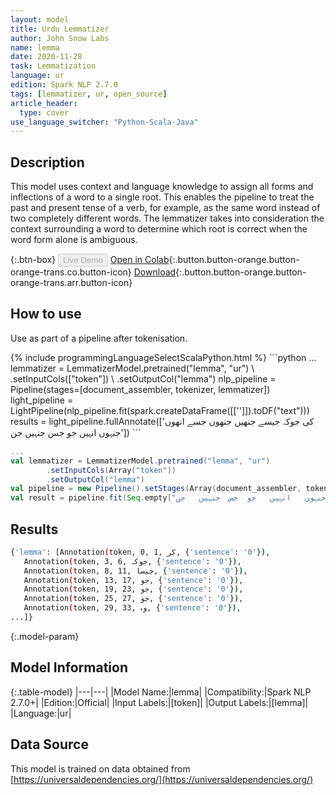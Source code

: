 ```yaml
---
layout: model
title: Urdu Lemmatizer
author: John Snow Labs
name: lemma
date: 2020-11-28
task: Lemmatization
language: ur
edition: Spark NLP 2.7.0
tags: [lemmatizer, ur, open_source]
article_header:
  type: cover
use_language_switcher: "Python-Scala-Java"
---
```


## Description

This model uses context and language knowledge to assign all forms and inflections of a word to a single root. This enables the pipeline to treat the past and present tense of a verb, for example, as the same word instead of two completely different words. The lemmatizer takes into consideration the context surrounding a word to determine which root is correct when the word form alone is ambiguous.

{:.btn-box}
<button class="button button-orange" disabled>Live Demo</button>
[Open in Colab](https://colab.research.google.com/github/JohnSnowLabs/spark-nlp-workshop/blob/b2eb08610dd49d5b15077cc499a94b4ec1e8b861/jupyter/annotation/english/model-downloader/Create%20custom%20pipeline%20-%20NerDL.ipynb){:.button.button-orange.button-orange-trans.co.button-icon}
[Download](https://s3.amazonaws.com/auxdata.johnsnowlabs.com/public/models/lemma_ur_2.7.0_2.4_1606583060260.zip){:.button.button-orange.button-orange-trans.arr.button-icon}

## How to use

Use as part of a pipeline after tokenisation.

<div class="tabs-box" markdown="1">
{% include programmingLanguageSelectScalaPython.html %}
```python
...
lemmatizer = LemmatizerModel.pretrained("lemma", "ur") \
        .setInputCols(["token"]) \
        .setOutputCol("lemma")
nlp_pipeline = Pipeline(stages=[document_assembler, tokenizer, lemmatizer])
light_pipeline = LightPipeline(nlp_pipeline.fit(spark.createDataFrame([['']]).toDF("text")))
results = light_pipeline.fullAnnotate(['کی	جوکہ	جیسے	جنھیں	جنھوں	جسے	انھوں	جنہوں	انہیں	جو	جس	جنہیں	جن'])
```

```scala
...
val lemmatizer = LemmatizerModel.pretrained("lemma", "ur")
        .setInputCols(Array("token"))
        .setOutputCol("lemma")
val pipeline = new Pipeline().setStages(Array(document_assembler, tokenizer, lemmatizer))
val result = pipeline.fit(Seq.empty["کی	جوکہ	جیسے	جنھیں	جنھوں	جسے	انھوں	جنہوں	انہیں	جو	جس	جنہیں	جن"].toDS.toDF("text")).transform(data)
```

</div>

## Results

```bash
{'lemma': [Annotation(token, 0, 1, كر, {'sentence': '0'}),
   Annotation(token, 3, 6, جوکہ, {'sentence': '0'}),
   Annotation(token, 8, 11, جیسا, {'sentence': '0'}),
   Annotation(token, 13, 17, جو, {'sentence': '0'}),
   Annotation(token, 19, 23, جو, {'sentence': '0'}),
   Annotation(token, 25, 27, جو, {'sentence': '0'}),
   Annotation(token, 29, 33, وہ, {'sentence': '0'}),
...]}
```

{:.model-param}
## Model Information

{:.table-model}
|---|---|
|Model Name:|lemma|
|Compatibility:|Spark NLP 2.7.0+|
|Edition:|Official|
|Input Labels:|[token]|
|Output Labels:|[lemma]|
|Language:|ur|

## Data Source

This model is trained on data obtained from [https://universaldependencies.org/](https://universaldependencies.org/)